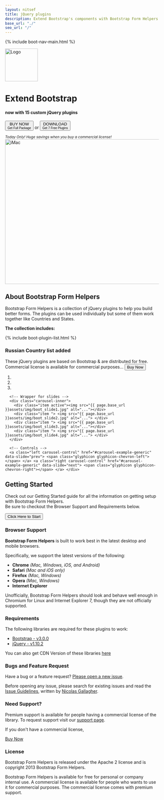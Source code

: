 ```yaml
---
layout: nitsef
title: jQuery plugins
description: Extend Bootstrap's components with Bootstrap Form Helpers custom jQuery plugins.
base_url: "./"
seo_url: "/"
---
```


 <!-- Boot Navigation -->
{% include boot-nav-main.html %}
<div class="well bootheader row">
  <div class="container">
    <div class="col-lg-5 text-center row"> <img src="{{ page.base_url }}assets/img/boot_logo.png" alt="Logo" height="107" width="107">
      <h1>Extend Bootstrap</h1>
      <h4>now with 15 custom jQuery plugins</h4>
      <p>
       <a onclick="ga('send', 'event', 'button', 'click', 'buy-small');" href="/buy/"> <button type="button" class="btn btn-success bootheader_buttons">BUY NOW<br><span style="font-size:10px;">Get Full Package</span></button></a>
        or
        <a onclick="ga('send', 'event', 'button', 'click', 'buy-small');" href="/freedownload"><button type="button" class="btn btn-default bootheader_buttons">DOWNLOAD<br><span style="font-size:10px;">Get 7 Free Plugins</span></button></a>
      </p>
      <small><em>Today Only! Huge savings when you buy a commercial license!</em></small></div>
    <!-- Col 4 Header -->
    <div class="col-lg-7 text-center"><img src="{{ page.base_url }}assets/img/imac.png" alt="iMac" class="imac" height="473" width="650"></div>
    <!-- Col 8 Header--> 
  </div>
</div>
<!-- End of Boot Header -->

<div class="container">
  <div class="col-lg-8 row pull-top">
    <h2>About Bootstrap Form Helpers</h2>
    Bootstrap Form Helpers is a collection of jQuery plugins to help you build better forms. The plugins can be used individually
    but some of them work together like Countries and States. </div>
  <div class="clearfix"></div>
  <p> <strong>The collection includes:</strong></p>


<!-- Include the List -->
 {% include boot-plugin-list.html %}
 
 <div class="well well-sm separate text-center panel panel-danger">
 <div class="panel-heading"><h3 class="panel-title"><span class="glyphicon glyphicon-heart"></span> Russian Country list added</h3></div>
 </div>
  
  <div class="well well-sm separate text-center">These jQuery plugins are based on Bootstrap &amp; are distributed for free. Commercial license is available for commercial purposes...
   <a onclick="ga('send', 'event', 'button', 'click', 'buy-small');" href="/buy"> <button type="button" class="btn btn-success">Buy Now</button></a>
  </div>
</div>
<!-- Container-->

<div class="well code">
  <div class="boot_slider">
    <div id="carousel-example-generic" class="carousel slide" data-ride="carousel"> 
      <!-- Indicators -->
      <ol class="carousel-indicators">
        <li data-target="#carousel-example-generic" data-slide-to="0" class="active"></li>
        <li data-target="#carousel-example-generic" data-slide-to="1"></li>
        <li data-target="#carousel-example-generic" data-slide-to="2"></li>
      </ol>
      
      <!-- Wrapper for slides -->
      <div class="carousel-inner">
        <div class="item active"><img src="{{ page.base_url }}assets/img/boot_slide1.jpg" alt="..."></div>
        <div class="item "> <img src="{{ page.base_url }}assets/img/boot_slide2.jpg" alt="..."> </div>
        <div class="item "> <img src="{{ page.base_url }}assets/img/boot_slide3.jpg" alt="..."></div>
        <div class="item "> <img src="{{ page.base_url }}assets/img/boot_slide4.jpg" alt="..."> </div>
      </div>
      
      <!-- Controls --> 
      <a class="left carousel-control" href="#carousel-example-generic" data-slide="prev"> <span class="glyphicon glyphicon-chevron-left"></span> </a> <a class="right carousel-control" href="#carousel-example-generic" data-slide="next"> <span class="glyphicon glyphicon-chevron-right"></span> </a> </div>
  </div>
</div>
</div>
<!-- Code -->

<div class="container">
  <div class="separate">
    <div class="container text-center">
      <h2>Getting Started</h2>
      Check out our Getting Started guide for all the information on getting setup with Bootstrap Form Helpers.<br>
      Be sure to checkout the Browser Support and Requirements below.
      <p class="separate">
        <a href="/gettingstarted/#jquery-plugins"><button type="button" class="btn btn-success bootheader_buttons btn-lg">Click Here to Start</button></a>
      </p>
    </div>
  </div>
  <!-- Getting Started -->
  
  <div class="separate">
    <div class="col-lg-6">
      <div class="panel panel-default">
        <div class="panel-heading text-center">
          <h3>Browser Support</h3>
        </div>
        <div class="panel-body">
          <p><strong>Bootstrap Form Helpers</strong> is built to work best in the latest desktop and mobile browsers.</p>
          <p>Specifically, we support the latest versions of the following:</p>
        </div>
        <ul class="list-group">
          <li class="list-group-item"><span class="glyphicon glyphicon-check"></span> <strong>Chrome</strong> <em>(Mac, Windows, iOS, and Android)</em></li>
          <li class="list-group-item"><span class="glyphicon glyphicon-check"></span> <strong>Safari</strong> <em>(Mac and iOS only)</em></li>
          <li class="list-group-item"><span class="glyphicon glyphicon-check"></span> <strong>Firefox</strong> <em>(Mac, Windows)</em></li>
          <li class="list-group-item"><span class="glyphicon glyphicon-check"></span> <strong>Opera</strong> <em>(Mac, Windows)</em></li>
          <li class="list-group-item"><span class="glyphicon glyphicon-check"></span> <strong>Internet Explorer</strong></li>
        </ul>
        <div class="panel-body"> Unofficially, Bootstrap Form Helpers should look and behave well enough in Chromium for Linux and Internet Explorer 7,
          though they are not officially supported. </div>
      </div>
    </div>
  </div>
  <!-- Browser Support -->
  
  <div class="separate">
    <div class="col-lg-6">
      <div class="panel panel-success">
        <div class="panel-heading text-center">
          <h3>Requirements</h3>
        </div>
        <div class="panel-body">
          <p> The following libraries are required for these plugins to work:</p>
        </div>
        <ul class="list-group">
          <li class="list-group-item"><span class="glyphicon glyphicon-hand-right"></span> <a href="#">Bootstrap - v3.0.0</a></li>
          <li class="list-group-item"><span class="glyphicon glyphicon-hand-right"></span> <a href="#"> jQuery - v1.10.2</a></li>
        </ul>
        <div class="panel-body">
          <p>You can also get CDN Version of these libraries <a href="http://www.bootstrapcdn.com" target="_blank">here</a></p>
        </div>
      </div>
    </div>
  </div>
  <!--Requirements -->
  
  <div class="separate">
    <div class="col-lg-6">
      <div class="panel panel-default">
        <div class="panel-heading text-center">
          <h3>Bugs and Feature Request</h3>
        </div>
        <div class="panel-body">
          <p>Have a bug or a feature request? <a href="https://github.com/vlamanna/BootstrapFormHelpers/issues" target="_blank">Please open a new issue</a>.</p>
          <p> Before opening any issue, please search for existing issues and read the <a href="https://github.com/necolas/issue-guidelines" target="_blank">Issue Guidelines</a>, written by <a href="https://github.com/necolas/" target="_blank">Nicolas Gallagher</a>.</p>
        </div>
      </div>
    </div>
  </div>
  <!--Bugs and Feature Request-->
  <div class="clearfix"></div>
  <div class="separate">
    <div class="panel panel-primary text-center">
      <div class="panel-heading">
        <h3>Need Support?</h3>
      </div>
      <div class="panel-body">
        <p>Premium support is available for people having a commercial license of the library. To
          request support visit our <a href="./support/">support page</a>.</p>
        <p>If you don't have a commercial
          license,</p>
        <p>
         <a href="./buy/" onclick="ga('send', 'event', 'button', 'click', 'buy');" class="btn btn-success btn-lg">Buy Now</a>
        </p>
      </div>
    </div>
  </div>
  <div class="separate">
    <div class="panel panel-default text-center">
      <div class="panel-heading">
        <h3>License</h3>
      </div>
      <div class="panel-body">
        <p>Bootstrap Form Helpers is released under the Apache 2 license and is copyright 2013 Bootstrap Form Helpers.</p>
        <p> Bootstrap Form Helpers is available for free for personal or company internal use. A commercial license is available for people
          who wants to use it for commercial purposes. The commercial license comes with premium support. </p>
      </div>
    </div>
  </div>
  <!--Support--> 
</div>